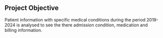 ## Project Objective
Patient information with specific medical conditions during the period 2019-2024 is analysed to see the there admission condition, medication and billing information. 


